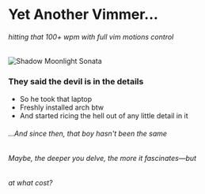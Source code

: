 # Yet Another Vimmer...
###### hitting that 100+ wpm with full vim motions control
![Shadow Moonlight Sonata](https://github.com/Satanx016/satanx016/blob/main/assets/shadowMoonlightSonata.gif "Moonlight Sonata 1st movement theme playing...")

### They said the devil is in the details 
- So he took that laptop
- Freshly installed arch btw
- And started ricing the hell out of any little detail in it
  
###### ...And since then, that boy hasn't been the same
###### Maybe, the deeper you delve, the more it fascinates—but
###### at what cost?
